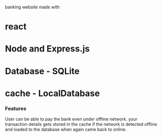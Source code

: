 banking website made with 
# react 
# Node and Express.js
# Database - SQLite
# cache - LocalDatabase

### Features 
User can be able to pay the bank even under offline network.
your transaction details gets stored in the cache if the network is detected offline and loaded to the 
database when again came back to online.
